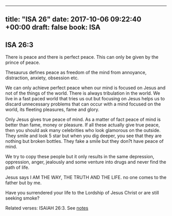 
---
title: "ISA 26"
date: 2017-10-06 09:22:40 +00:00
draft: false
book: ISA
---

## ISA 26:3

There is peace and there is perfect peace. This can only be given by the prince of peace. 

Thesaurus defines peace as freedom of the mind from annoyance, distraction, anxiety, obsession etc.

We can only achieve perfect peace when our mind is focused on Jesus and not of the things of the world. There is always tribulation in the world. We live in a fast paced world that tries us out but focusing on Jesus helps us to discard unnecessary problems that can occur with a mind focused on the world, its fleeting pleasures, fame and glory.

Only Jesus gives true peace of mind. As a matter of fact peace of mind is better than fame, money or pleasure. If all these actually give true peace, then you should ask many celebrities who look glamorous on the outside. They smile and look 5 star but when you dig deeper, you see that they are nothing but broken bottles. They fake a smile but they don?t have peace of mind.

We try to copy these people but it only results in the same depression, oppression, anger, jealously and some venture into drugs and never find the path of life.

Jesus says I AM THE WAY, THE TRUTH AND THE LIFE. no one comes to the father but by me.

Have you surrendered your life to the Lordship of Jesus Christ or are still seeking smoke?

Related verses: ISAIAH 26:3. See [notes](https://my.bible.com/notes/2739935473744733091)

